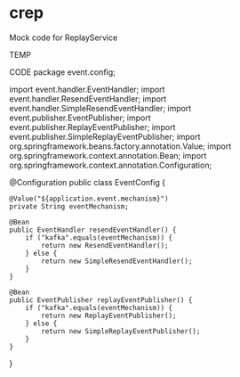 # crep
Mock code for ReplayService

TEMP

CODE
package event.config;

import event.handler.EventHandler;
import event.handler.ResendEventHandler;
import event.handler.SimpleResendEventHandler;
import event.publisher.EventPublisher;
import event.publisher.ReplayEventPublisher;
import event.publisher.SimpleReplayEventPublisher;
import org.springframework.beans.factory.annotation.Value;
import org.springframework.context.annotation.Bean;
import org.springframework.context.annotation.Configuration;

@Configuration
public class EventConfig {

    @Value("${application.event.mechanism}")
    private String eventMechanism;

    @Bean
    public EventHandler resendEventHandler() {
        if ("kafka".equals(eventMechanism)) {
            return new ResendEventHandler();
        } else {
            return new SimpleResendEventHandler();
        }
    }

    @Bean
    public EventPublisher replayEventPublisher() {
        if ("kafka".equals(eventMechanism)) {
            return new ReplayEventPublisher();
        } else {
            return new SimpleReplayEventPublisher();
        }
    }
}


